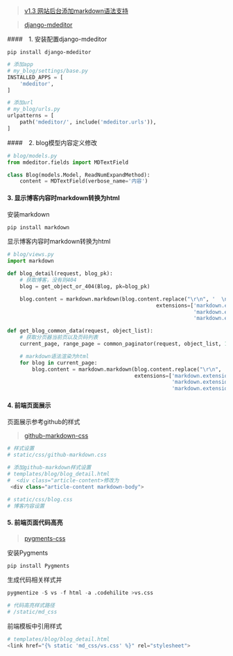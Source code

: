 > [v1.3 网站后台添加markdown语法支持](https://github.com/oldestcrab/my_blog/releases/tag/v1.3)

> [django-mdeditor](https://github.com/pylixm/django-mdeditor)

####　1. 安装配置django-mdeditor
```
pip install django-mdeditor
```

```python
# 添加app
# my_blog/settings/base.py
INSTALLED_APPS = [
    'mdeditor',
]

# 添加url
# my_blog/urls.py
urlpatterns = [
    path('mdeditor/', include('mdeditor.urls')),
]

```
####　2. blog模型内容定义修改
```python
# blog/models.py
from mdeditor.fields import MDTextField

class Blog(models.Model, ReadNumExpandMethod):
    content = MDTextField(verbose_name='内容')
```
#### 3. 显示博客内容时markdown转换为html
安装markdown
```
pip install markdown
```
显示博客内容时markdown转换为html
```python
# blog/views.py
import markdown

def blog_detail(request, blog_pk):
    # 获取博客，没有则404
    blog = get_object_or_404(Blog, pk=blog_pk)

    blog.content = markdown.markdown(blog.content.replace("\r\n", '  \n'),
                                                extensions=['markdown.extensions.extra',
                                                            'markdown.extensions.codehilite',
                                                            'markdown.extensions.toc', ], )

def get_blog_common_data(request, object_list):
    # 获取分页器当前页以及页码列表
    current_page, range_page = common_paginator(request, object_list, 10)

    # markdown语法渲染为html
    for blog in current_page:
        blog.content = markdown.markdown(blog.content.replace("\r\n", '  \n'),
                                         extensions=['markdown.extensions.extra',
                                                     'markdown.extensions.codehilite',
                                                     'markdown.extensions.toc', ], )
```
#### 4. 前端页面展示
页面展示参考github的样式
> [github-markdown-css](https://github.com/sindresorhus/github-markdown-css)
```python
# 样式设置
# static/css/github-markdown.css

# 添加github-markdown样式设置
# templates/blog/blog_detail.html
#  <div class="article-content>修改为
 <div class="article-content markdown-body">

# static/css/blog.css
# 博客内容设置
```

#### 5. 前端页面代码高亮
> [pygments-css](https://github.com/richleland/pygments-css)

安装Pygments
```python
pip install Pygments
```
生成代码相关样式并
```python
pygmentize -S vs -f html -a .codehilite >vs.css

# 代码高亮样式路径
# /static/md_css
```
前端模板中引用样式
```python
# templates/blog/blog_detail.html
<link href="{% static 'md_css/vs.css' %}" rel="stylesheet">
```